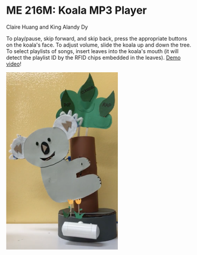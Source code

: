 # ME 216M: Koala MP3 Player
Claire Huang and King Alandy Dy

To play/pause, skip forward, and skip back, press the appropriate buttons on the koala's face. To adjust volume, slide the koala up and down the tree. To select playlists of songs, insert leaves into the koala's mouth (it will detect the playlist ID by the RFID chips embedded in the leaves). [Demo video](https://vimeo.com/264909406)!

<img src="koala.png" alt="koala" width="300"/>
